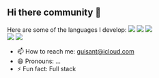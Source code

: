 ## Hi there community 👋
Here are some of the languages ​​I develop:
<img src="https://cdn.jsdelivr.net/gh/devicons/devicon@latest/icons/php/php-original.svg" />
<img src="https://cdn.jsdelivr.net/gh/devicons/devicon@latest/icons/laravel/laravel-original.svg" />
<img src="https://cdn.jsdelivr.net/gh/devicons/devicon@latest/icons/javascript/javascript-original.svg" />  
<img src="https://cdn.jsdelivr.net/gh/devicons/devicon@latest/icons/vuejs/vuejs-original.svg" />
<img src="https://cdn.jsdelivr.net/gh/devicons/devicon@latest/icons/react/react-original.svg" />
- 📫 How to reach me: guisant@icloud.com
- 😄 Pronouns: ...
- ⚡ Fun fact: Full stack
